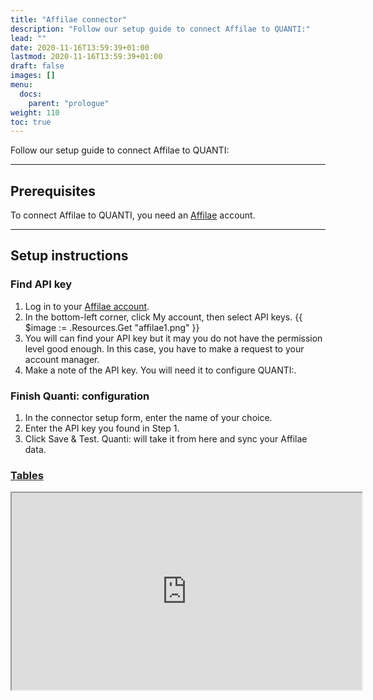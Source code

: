 ```yaml
---
title: "Affilae connector"
description: "Follow our setup guide to connect Affilae to QUANTI:"
lead: ""
date: 2020-11-16T13:59:39+01:00
lastmod: 2020-11-16T13:59:39+01:00
draft: false
images: []
menu:
  docs:
    parent: "prologue"
weight: 110
toc: true
---
```


Follow our setup guide to connect Affilae to QUANTI:

* * * * *

Prerequisites
----------------------------------------------------------------------------------------------------------------------------------------------------

To connect Affilae to QUANTI, you need an [Affilae](https://affilae.com/fr/logiciel-affiliation/) account.

* * * * *

Setup instructions
-------------------------------------------------------------------------------------------------------------------------------------------------------------

### Find API key

1.  Log in to your [Affilae account](https://app.affilae.com/fr/login).
2.  In the bottom-left corner, click My account, then select API keys.
{{ $image := .Resources.Get "affilae1.png" }}
4.  You will can find your API key but it may you do not have the permission level good enough. In this case, you have to make a request to your account manager.
5.  Make a note of the API key. You will need it to configure QUANTI:.

### Finish Quanti: configuration

1.  In the connector setup form, enter the name of your choice.
2.  Enter the API key you found in Step 1.
3.  Click Save & Test. Quanti: will take it from here and sync your Affilae data.

### [Tables](https://dbdiagram.io/d/[Affilae-Connector]-Data-Model-65115bb9ffbf5169f06f0c24)

<iframe width="560" height="315" src='https://dbdiagram.io/d/[Affilae-Connector]-Data-model-65115bb9ffbf5169f06f0c24'> </iframe>
